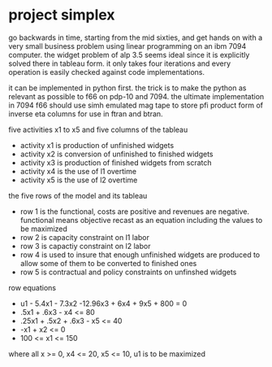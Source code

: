 project simplex
===============

go backwards in time, starting from the mid sixties, and get hands on with a very small business problem using linear programming on an ibm 7094 computer. the widget problem of alp 3.5 seems ideal since it is explicitly solved there in tableau form. it only takes four iterations and every operation is easily checked against code implementations.

it can be implemented in python first. the trick is to make the python as relevant as possible to f66 on pdp-10 and 7094. the ultimate implementation in 7094 f66 should use simh emulated mag tape to store pfi product form of inverse eta columns for use in ftran and btran.

five activities x1 to x5 and five columns of the tableau

- activity x1 is production of unfinished widgets
- activity x2 is conversion of unfinished to finished widgets
- activity x3 is production of finished widgets from scratch
- activity x4 is the use of l1 overtime
- activity x5 is the use of l2 overtime

the five rows of the model and its tableau

- row 1 is the functional, costs are positive and revenues are negative. functional means objective recast as an equation including the values to be maximized
- row 2 is capacity constraint on l1 labor
- row 3 is capactiy constraint on l2 labor
- row 4 is used to insure that enough unfinished widgets are produced to allow some of them to be converted to finished ones
- row 5 is contractual and policy constraints on unfinshed widgets

row equations

- u1 - 5.4x1 - 7.3x2 -12.96x3 + 6x4 + 9x5 + 800 = 0
- .5x1 + .6x3 - x4 <= 80
- .25x1 + .5x2 + .6x3 - x5 <= 40
- -x1 + x2 <= 0
- 100 <= x1 <= 150

where all x >= 0, x4 <= 20, x5 <= 10, u1 is to be maximized
